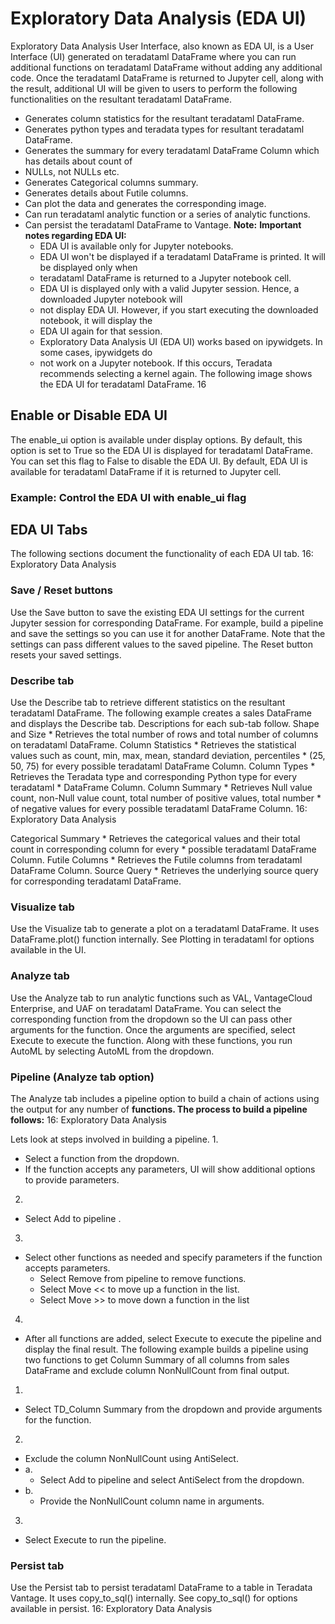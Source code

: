 # Exploratory Data Analysis (EDA UI)

Exploratory Data Analysis User Interface, also known as EDA UI, is a User Interface (UI) generated on
teradataml DataFrame where you can run additional functions on teradataml DataFrame without adding any
additional code.
Once the teradataml DataFrame is returned to Jupyter cell, along with the result, additional UI will be given
to users to perform the following functionalities on the resultant teradataml DataFrame.
* Generates column statistics for the resultant teradataml DataFrame.
* Generates python types and teradata types for resultant teradataml DataFrame.
* Generates the summary for every teradataml DataFrame Column which has details about count of
* NULLs, not NULLs etc.
* Generates Categorical columns summary.
* Generates details about Futile columns.
* Can plot the data and generates the corresponding image.
* Can run teradataml analytic function or a series of analytic functions.
* Can persist the teradataml DataFrame to Vantage.
**Note:**
**Important notes regarding EDA UI:**
    * EDA UI is available only for Jupyter notebooks.
    * EDA UI won't be displayed if a teradataml DataFrame is printed. It will be displayed only when
    * teradataml DataFrame is returned to a Jupyter notebook cell.
    * EDA UI is displayed only with a valid Jupyter session. Hence, a downloaded Jupyter notebook will
    * not display EDA UI. However, if you start executing the downloaded notebook, it will display the
    * EDA UI again for that session.
    * Exploratory Data Analysis UI (EDA UI) works based on ipywidgets. In some cases, ipywidgets do
    * not work on a Jupyter notebook. If this occurs, Teradata recommends selecting a kernel again.
The following image shows the EDA UI for teradataml DataFrame.
16

## Enable or Disable EDA UI
The enable_ui option is available under display options. By default, this option is set to True so the EDA UI
is displayed for teradataml DataFrame. You can set this flag to False to disable the EDA UI.
By default, EDA UI is available for teradataml DataFrame if it is returned to Jupyter cell.
### Example: Control the EDA UI with enable_ui flag
## EDA UI Tabs
The following sections document the functionality of each EDA UI tab.
16: Exploratory Data Analysis

### Save / Reset buttons
Use the  Save  button to save the existing EDA UI settings for the current Jupyter session for corresponding
DataFrame. For example, build a pipeline and save the settings so you can use it for another DataFrame.
Note that the settings can pass different values to the saved pipeline.
The  Reset  button resets your saved settings.
### Describe tab
Use the Describe tab to retrieve different statistics on the resultant teradataml DataFrame.
The following example creates a sales DataFrame and displays the Describe tab.
Descriptions for each sub-tab follow.
Shape and Size
    * Retrieves the total number of rows and total number of columns on teradataml DataFrame.
Column Statistics
    * Retrieves the statistical values such as count, min, max, mean, standard deviation, percentiles
    * (25, 50, 75) for every possible teradataml DataFrame Column.
Column Types
    * Retrieves the Teradata type and corresponding Python type for every teradataml
    * DataFrame Column.
Column Summary
    * Retrieves Null value count, non-Null value count, total number of positive values, total number
    * of negative values for every possible teradataml DataFrame Column.
16: Exploratory Data Analysis

Categorical Summary
    * Retrieves the categorical values and their total count in corresponding column for every
    * possible teradataml DataFrame Column.
Futile Columns
    * Retrieves the Futile columns from teradataml DataFrame Column.
Source Query
    * Retrieves the underlying source query for corresponding teradataml DataFrame.
### Visualize tab
Use the Visualize tab to generate a plot on a teradataml DataFrame. It uses DataFrame.plot() function
internally. See  Plotting in teradataml  for options available in the UI.
### Analyze tab
Use the Analyze tab to run analytic functions such as VAL, VantageCloud Enterprise, and UAF on
teradataml DataFrame. You can select the corresponding function from the dropdown so the UI can pass
other arguments for the function. Once the arguments are specified, select  Execute  to execute the function.
Along with these functions, you run AutoML by selecting AutoML from the dropdown.
### Pipeline (Analyze tab option)
The Analyze tab includes a  pipeline  option to build a chain of actions using the output for any number of
**functions. The process to build a pipeline follows:**
16: Exploratory Data Analysis

Lets look at steps involved in building a pipeline.
1.
* Select a function from the dropdown.
* If the function accepts any parameters, UI will show additional options to provide parameters.
2.
* Select  Add to pipeline .
3.
* Select other functions as needed and specify parameters if the function accepts parameters.
    * Select  Remove from pipeline  to remove functions.
    * Select  Move <<  to move up a function in the list.
    * Select  Move >>  to move down a function in the list
4.
* After all functions are added, select  Execute  to execute the pipeline and display the final result.
The following example builds a pipeline using two functions to get Column Summary of all columns from
sales DataFrame and exclude column NonNullCount from final output.
1.
* Select  TD_Column Summary  from the dropdown and provide arguments for the function.
2.
* Exclude the column NonNullCount using AntiSelect.
* a.
    * Select  Add to pipeline  and select  AntiSelect  from the dropdown.
* b.
    * Provide the NonNullCount column name in arguments.
3.
* Select  Execute  to run the pipeline.
### Persist tab
Use the Persist tab to persist teradataml DataFrame to a table in Teradata Vantage. It uses copy_to_sql()
internally. See  copy_to_sql()  for options available in persist.
16: Exploratory Data Analysis